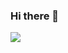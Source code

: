 ### Hi there 👋

<!--
**pretty-git/pretty-git** is a ✨ _special_ ✨ repository because its `README.md` (this file) appears on your GitHub profile.

Here are some ideas to get you started:

- 🔭 I’m currently working on ...
- 🌱 I’m currently learning ...
- 👯 I’m looking to collaborate on ...
- 🤔 I’m looking for help with ...
- 💬 Ask me about vue、React、 miniprogram、APP、web
- 📫 How to reach me: 2654784320@qq.com
- 😄 Pronouns: ...
- ⚡ Fun fact: movies、 music
-->
![](https://github-readme-stats.vercel.app/api?username=pretty-git)
